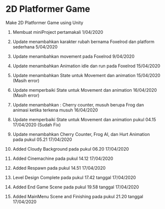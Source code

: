 # 2D Platformer Game
 Make 2D Platformer Game using Unity
 
 1. Membuat miniProject pertamakali 1/04/2020
 2. Update menambahkan karakter rubah bernama Foxelrod dan platform sederhana 5/04/2020
 3. Update menambahkan movement pada Foxelrod 9/04/2020
 
 4. Update menambahkan Animation idle dan run pada Foxelrod 15/04/2020
 5. Update menambahkan State untuk Movement dan animation 15/04/2020 (Masih error)
 
 6. Update memperbaiki State untuk Movement dan animation 16/04/2020 (Masih error)
 7. Update menambahkan : Cherry counter, musuh berupa Frog dan animasi ketika terkena musuh 16/04/2020
 
 8. Update memperbaiki State untuk Movement dan animation pukul 04.15 17/04/2020 (Sudah Fix)
 9. Update menambahkan Cherry Counter, Frog AI, dan Hurt Animation pada pukul 05.21 17/04/2020
 10. Added Cloudy Background pada pukul 06.20 17/04/2020
 11. Added Cinemachine pada pukul 14.12 17/04/2020
 12. Added Respawn pada pukul 14.51 17/04/2020 
 13. Level Design Complete pada pukul 17.42 tanggal 17/04/2020
 14. Added End Game Scene pada pukul 19.58 tanggal 17/04/2020
 15. Added MainMenu Scene and Finishing pada pukul 21.20 tanggal 17/04/2020
